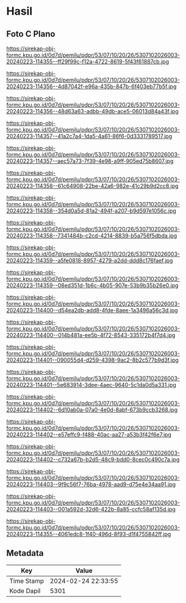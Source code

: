 # Hasil

## Foto C Plano

https://sirekap-obj-formc.kpu.go.id/0d7d/pemilu/pdpr/53/07/10/20/26/5307102026003-20240223-114355--ff29f99c-f12a-4722-8619-5f43f61887cb.jpg

https://sirekap-obj-formc.kpu.go.id/0d7d/pemilu/pdpr/53/07/10/20/26/5307102026003-20240223-114356--4d87042f-e96a-435b-847b-6f403eb77b5f.jpg

https://sirekap-obj-formc.kpu.go.id/0d7d/pemilu/pdpr/53/07/10/20/26/5307102026003-20240223-114356--48d63a63-adbb-49db-ace5-06013d84a43f.jpg

https://sirekap-obj-formc.kpu.go.id/0d7d/pemilu/pdpr/53/07/10/20/26/5307102026003-20240223-114357--41a2c7a4-1da5-4a61-86f6-0d3331789517.jpg

https://sirekap-obj-formc.kpu.go.id/0d7d/pemilu/pdpr/53/07/10/20/26/5307102026003-20240223-114357--aec57a73-7f39-4e98-a9ff-905ed75b8607.jpg

https://sirekap-obj-formc.kpu.go.id/0d7d/pemilu/pdpr/53/07/10/20/26/5307102026003-20240223-114358--61c64908-22be-42a6-982e-41c29b9d2cc8.jpg

https://sirekap-obj-formc.kpu.go.id/0d7d/pemilu/pdpr/53/07/10/20/26/5307102026003-20240223-114358--354d0a5d-81a2-494f-a207-b9d597e1056c.jpg

https://sirekap-obj-formc.kpu.go.id/0d7d/pemilu/pdpr/53/07/10/20/26/5307102026003-20240223-114358--7341484b-c2cd-4214-8839-b5a756f5dbda.jpg

https://sirekap-obj-formc.kpu.go.id/0d7d/pemilu/pdpr/53/07/10/20/26/5307102026003-20240223-114359--a5fe0818-8957-4279-a2dd-ddd8c176faef.jpg

https://sirekap-obj-formc.kpu.go.id/0d7d/pemilu/pdpr/53/07/10/20/26/5307102026003-20240223-114359--08ed351d-1b6c-4b05-907e-53b9b35b26e0.jpg

https://sirekap-obj-formc.kpu.go.id/0d7d/pemilu/pdpr/53/07/10/20/26/5307102026003-20240223-114400--d54ea2db-add8-4fde-8aee-1a3496a56c3d.jpg

https://sirekap-obj-formc.kpu.go.id/0d7d/pemilu/pdpr/53/07/10/20/26/5307102026003-20240223-114400--014b481a-ee5b-4f72-8543-335172b4f7d4.jpg

https://sirekap-obj-formc.kpu.go.id/0d7d/pemilu/pdpr/53/07/10/20/26/5307102026003-20240223-114401--090055d4-d259-4398-9ac2-8b2c577b9d3f.jpg

https://sirekap-obj-formc.kpu.go.id/0d7d/pemilu/pdpr/53/07/10/20/26/5307102026003-20240223-114401--5e683914-3dee-4aec-9640-5c1da0d5a331.jpg

https://sirekap-obj-formc.kpu.go.id/0d7d/pemilu/pdpr/53/07/10/20/26/5307102026003-20240223-114402--6d10ab0a-07a0-4e0d-8abf-673b9ccb3268.jpg

https://sirekap-obj-formc.kpu.go.id/0d7d/pemilu/pdpr/53/07/10/20/26/5307102026003-20240223-114402--e57effc9-f488-40ac-aa27-a53b3f42f6e7.jpg

https://sirekap-obj-formc.kpu.go.id/0d7d/pemilu/pdpr/53/07/10/20/26/5307102026003-20240223-114402--c732a67b-b2d5-48c9-bdd0-8cec0c490c7a.jpg

https://sirekap-obj-formc.kpu.go.id/0d7d/pemilu/pdpr/53/07/10/20/26/5307102026003-20240223-114403--9f9c56f7-76ba-4978-aad9-d75e4e34aa91.jpg

https://sirekap-obj-formc.kpu.go.id/0d7d/pemilu/pdpr/53/07/10/20/26/5307102026003-20240223-114403--001a592d-32d6-422b-8a85-ccfc58af135d.jpg

https://sirekap-obj-formc.kpu.go.id/0d7d/pemilu/pdpr/53/07/10/20/26/5307102026003-20240223-114355--4061edc8-1f40-496d-8f93-d1f4755842ff.jpg


## Metadata

| Key        | Value               |
| ---------- | ------------------- |
| Time Stamp | 2024-02-24 22:33:55 |
| Kode Dapil | 5301                |




